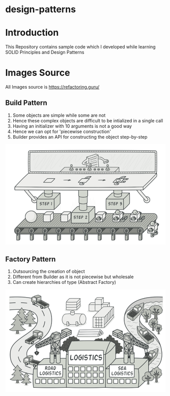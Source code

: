 # design-patterns

# Introduction
This Repository contains sample code which I developed while learning SOLID Principles and Design Patterns

# Images Source
All Images source is https://refactoring.guru/

## Build Pattern
1. Some objects are simple while some are not
2. Hence these complex objects are difficult to be intialized in a single call
3. Having an initializer with 10 arguments is not a good way
4. Hence we can opt for 'piecewise construction'
5. Builder provides an API for constructing the object step-by-step

![](images/builder.PNG)

## Factory Pattern
1. Outsourcing the creation of object
2. Different from Builder as it is not piecewise but wholesale
3. Can create hierarchies of type (Abstract Factory)

![](images/factory.PNG)
